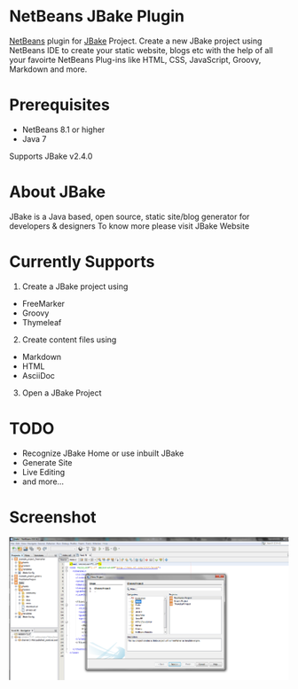 # NetBeans JBake Plugin
[NetBeans](http://netbeans.org) plugin for [JBake](http://jbake.org) Project. Create a new JBake project using NetBeans IDE to create your static website, blogs etc with the help of all your favoirte NetBeans Plug-ins like HTML, CSS, JavaScript, Groovy, Markdown and more.

# Prerequisites 
* NetBeans 8.1 or higher
* Java 7

Supports JBake v2.4.0

# About JBake
JBake is a Java based, open source, static site/blog generator for developers & designers
To know more please visit JBake Website


# Currently Supports
1. Create a JBake project using
  * FreeMarker
  * Groovy
  * Thymeleaf

2. Create content files using
  * Markdown
  * HTML
  * AsciiDoc

3. Open a JBake Project

# TODO
* Recognize JBake Home or use inbuilt JBake
* Generate Site
* Live Editing
* and more...

# Screenshot

![Plugin image](images/NetBeansJBake.png)